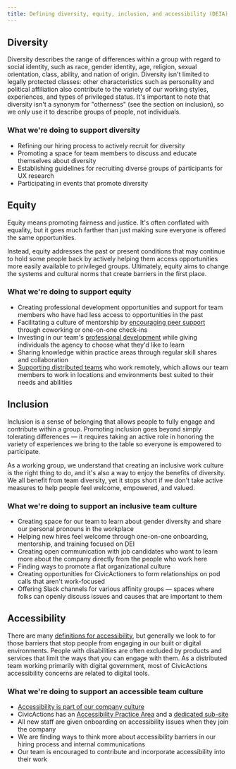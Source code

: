```yaml
---
title: Defining diversity, equity, inclusion, and accessibility (DEIA)
---
```


## Diversity

Diversity describes the range of differences within a group with regard to social identity, such as race, gender identity, age, religion, sexual orientation, class, ability, and nation of origin. Diversity isn't limited to legally protected classes: other characteristics such as personality and political affiliation also contribute to the variety of our working styles, experiences, and types of privileged status. It's important to note that diversity isn't a synonym for "otherness" (see the section on inclusion), so we only use it to describe groups of people, not individuals.

### What we're doing to support diversity

-   Refining our hiring process to actively recruit for diversity
-   Promoting a space for team members to discuss and educate themselves about diversity
-   Establishing guidelines for recruiting diverse groups of participants for UX research
-   Participating in events that promote diversity

## Equity

Equity means promoting fairness and justice. It's often conflated with equality, but it goes much farther than just making sure everyone is offered the same opportunities.

Instead, equity addresses the past or present conditions that may continue to hold some people back by actively helping them access opportunities more easily available to privileged groups. Ultimately, equity aims to change the systems and cultural norms that create barriers in the first place.

### What we're doing to support equity

-   Creating professional development opportunities and support for team members who have had less access to opportunities in the past
-   Facilitating a culture of mentorship by [encouraging peer support](../../employee-benefits/professional-development.md#asking-a-mentor-coach-or-peer-to-help) through coworking or one-on-one check-ins
-   Investing in our team's [professional development](../../employee-benefits/professional-development.md) while giving individuals the agency to choose what they'd like to learn
-   Sharing knowledge within practice areas through regular skill shares and collaboration
-   [Supporting distributed teams](https://medium.com/civicactions/an-open-dialogue-on-work-and-life-in-a-distributed-team-796ef88813cd) who work remotely, which allows our team members to work in locations and environments best suited to their needs and abilities

## Inclusion

Inclusion is a sense of belonging that allows people to fully engage and contribute within a group. Promoting inclusion goes beyond simply tolerating differences — it requires taking an active role in honoring the variety of experiences we bring to the table so everyone is empowered to participate.

As a working group, we understand that creating an inclusive work culture is the right thing to do, and it's also a way to enjoy the benefits of diversity. We all benefit from team diversity, yet it stops short if we don't take active measures to help people feel welcome, empowered, and valued.

### What we're doing to support an inclusive team culture

-   Creating space for our team to learn about gender diversity and share our personal pronouns in the workplace
-   Helping new hires feel welcome through one-on-one onboarding, mentorship, and training focused on DEI
-   Creating open communication with job candidates who want to learn more about the company directly from the people who work here
-   Finding ways to promote a flat organizational culture
-   Creating opportunities for CivicActioners to form relationships on pod calls that aren't work-focused
-   Offering Slack channels for various affinity groups — spaces where folks can openly discuss issues and causes that are important to them

## Accessibility

There are many [definitions for accessibility](https://en.wikipedia.org/wiki/Social_model_of_disability), but generally we look to for those barriers that stop people from engaging in our built or digital environments. People with disabilities are often excluded by products and services that limit the ways that you can engage with them. As a distributed team working primarily with digital government, most of CivicActions accessibility concerns are related to digital tools.

### What we're doing to support an accessible team culture

-   [Accessibility is part of our company culture](../culture.md#accessibility)
-   CivicActions has an [Accessibility Practice Area](../../practice-areas/accessibility/accessibility-practice-area.md) and a [dedicated sub-site](https://accessibility.civicactions.com/)
-   All new staff are given onboarding on accessibility issues when they join the company
-   We are finding ways to think more about accessibility barriers in our hiring process and internal communications
-   Our team is encouraged to contribute and incorporate accessibility into their work
